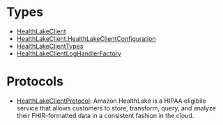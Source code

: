 # Types

  - [HealthLakeClient](/aws-sdk-swift/reference/0.x/AWSHealthLake/HealthLakeClient)
  - [HealthLakeClient.HealthLakeClientConfiguration](/aws-sdk-swift/reference/0.x/AWSHealthLake/HealthLakeClient_HealthLakeClientConfiguration)
  - [HealthLakeClientTypes](/aws-sdk-swift/reference/0.x/AWSHealthLake/HealthLakeClientTypes)
  - [HealthLakeClientLogHandlerFactory](/aws-sdk-swift/reference/0.x/AWSHealthLake/HealthLakeClientLogHandlerFactory)

# Protocols

  - [HealthLakeClientProtocol](/aws-sdk-swift/reference/0.x/AWSHealthLake/HealthLakeClientProtocol):
    Amazon HealthLake is a HIPAA eligibile service that allows customers to store,
    transform, query, and analyze their FHIR-formatted data in a consistent fashion in the cloud.
